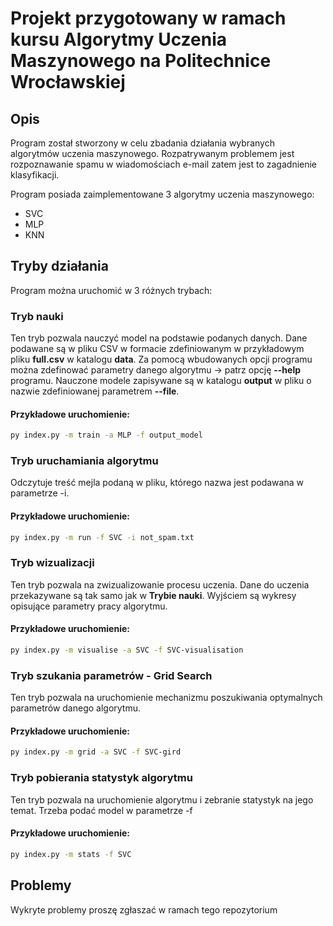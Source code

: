 # Projekt przygotowany w ramach kursu **Algorytmy Uczenia Maszynowego** na **Politechnice Wrocławskiej**

## Opis
Program został stworzony w celu zbadania działania wybranych algorytmów uczenia maszynowego. Rozpatrywanym problemem jest rozpoznawanie spamu w wiadomościach e-mail zatem jest to zagadnienie klasyfikacji.

Program posiada zaimplementowane 3 algorytmy uczenia maszynowego:
- SVC
- MLP
- KNN

## Tryby działania 
Program można uruchomić w 3 różnych trybach:
### Tryb nauki
Ten tryb pozwala nauczyć model na podstawie podanych danych. Dane podawane są w pliku CSV w formacie zdefiniowanym w przykładowym pliku __full.csv__ w katalogu __data__.
Za pomocą wbudowanych opcji programu można zdefinować parametry danego algorytmu -> patrz opcję __--help__ programu.
Nauczone modele zapisywane są w katalogu **output** w pliku o nazwie zdefiniowanej parametrem **--file**.
#### Przykładowe uruchomienie:
```bash
py index.py -m train -a MLP -f output_model
```


### Tryb uruchamiania algorytmu
Odczytuje treść mejla podaną w pliku, którego nazwa jest podawana w parametrze -i. 
#### Przykładowe uruchomienie:
```bash
py index.py -m run -f SVC -i not_spam.txt
```

### Tryb wizualizacji
Ten tryb pozwala na zwizualizowanie procesu uczenia. Dane do uczenia przekazywane są tak samo jak w **Trybie nauki**.
Wyjściem są wykresy opisujące parametry pracy algorytmu.
#### Przykładowe uruchomienie:
```bash
py index.py -m visualise -a SVC -f SVC-visualisation
```

### Tryb szukania parametrów - Grid Search
Ten tryb pozwala na uruchomienie mechanizmu poszukiwania optymalnych parametrów danego algorytmu.
#### Przykładowe uruchomienie:
```bash
py index.py -m grid -a SVC -f SVC-gird
```

### Tryb pobierania statystyk algorytmu
Ten tryb pozwala na uruchomienie algorytmu i zebranie statystyk na jego temat. Trzeba podać model w parametrze -f
#### Przykładowe uruchomienie:
```bash
py index.py -m stats -f SVC
```

## Problemy
Wykryte problemy proszę zgłaszać w ramach tego repozytorium